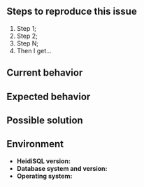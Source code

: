 <!--
  ATTENTION ⚠️
  → ISSUES THAT DOESN'T RESPECTS THIS TEMPLATE WILL BE DISCARDED!
  → YOU CAN REMOVE PARTS THAT DON'T IS RELATED TO YOUR ISSUE.
  → THIS COMMENTS WILL NOT BE PRINTED ON PAGE. YOU CAN STAY CALM.

  FOR EXCEPTION BUG REPORT
  → PLEASE, SAVE THE BUG REPORT RECEIVED ON EXCEPTION AND ATTACH HERE.
-->

## Steps to reproduce this issue

<!-- Please provide detailed steps for reproducing the issue. -->

1. Step 1;
2. Step 2;
3. Step N;
4. Then I get...

## Current behavior

<!-- Please describe the behavior you have viewed. -->

## Expected behavior

<!-- Please describe the behavior you are expecting. -->

## Possible solution

<!-- If possible: please describe how you think that it should be solutioned internally. -->

## Environment

<!-- Please provide any relevant information about your setup that could causes this issue. -->

* **HeidiSQL version:** 
  <!-- Check if you are running the last available Nightly version previously. -->
* **Database system and version:** 
  <!-- Remove this part if is not related directly with a database system. -->
* **Operating system:** 
  <!-- Remove this part if you belive that it does not affects your issue. -->
